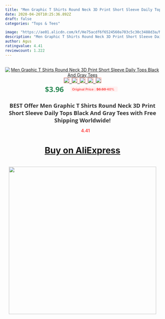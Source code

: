 ```yaml
---
title: "Men Graphic T Shirts Round Neck 3D Print Short Sleeve Daily Tops Black And Gray Tees"
date: 2020-04-26T10:25:36.892Z
draft: false
categories: "Tops & Tees"

image: "https://ae01.alicdn.com/kf/He75acdf6f6524560a703c5c30c3488d3a/Men-Graphic-T-Shirts-Round-Neck-3D-Print-Short-Sleeve-Daily-Tops-Black-And-Gray-Tees.jpg"
description: "Men Graphic T Shirts Round Neck 3D Print Short Sleeve Daily Tops Black And Gray Tees"
author: Agus
ratingvalue: 4.41
reviewcount: 1.222
---
```

<br>
<div style="text-align: center;">
<a href="https://s.click.aliexpress.com/e/_AFZ5bR" target="_blank" rel="nofollow noopener noreferrer"><img alt="Men Graphic T Shirts Round Neck 3D Print Short Sleeve Daily Tops Black And Gray Tees" class="magnifier-image" src="https://ae01.alicdn.com/kf/He75acdf6f6524560a703c5c30c3488d3a/Men-Graphic-T-Shirts-Round-Neck-3D-Print-Short-Sleeve-Daily-Tops-Black-And-Gray-Tees.jpg_640x640.jpg">
<br>
<img style="border:1px solid salmon" src="https://ae01.alicdn.com/kf/He75acdf6f6524560a703c5c30c3488d3a/Men-Graphic-T-Shirts-Round-Neck-3D-Print-Short-Sleeve-Daily-Tops-Black-And-Gray-Tees.jpg_120x120.jpg">&nbsp;&nbsp;<img style="border:1px solid salmon" src="https://ae01.alicdn.com/kf/Hca9710ef6b8d406c8543a689d60a13976/Men-Graphic-T-Shirts-Round-Neck-3D-Print-Short-Sleeve-Daily-Tops-Black-And-Gray-Tees.jpg_120x120.jpg">&nbsp;&nbsp;<img style="border:1px solid salmon" src="_120x120.jpg">&nbsp;&nbsp;<img style="border:1px solid salmon" src="_120x120.jpg">&nbsp;&nbsp;<img style="border:1px solid salmon" src="_120x120.jpg"></a></div><br0>
<div style="text-align: center;"><span style="background-color: white; border: 0px; box-sizing: border-box; color: seagreen; display: inline-block; font-family: &quot;open sans&quot; , &quot;arial&quot; , &quot;helvetica&quot; , sans-serif , &quot;heiti&quot;; font-size: 24px; font-stretch: inherit; font-weight: 700; line-height: inherit; margin: 0px 10px 0px 0px; padding: 0px; vertical-align: middle;">$3.96 </span>
<span style="background: rgb(255 , 241 , 241); border-radius: 3px; border: 0px; box-sizing: border-box; color: #ff4747; display: inline-block; font-family: inherit; font-size: 12px; font-stretch: inherit; font-style: inherit; font-variant: inherit; font-weight: 600; line-height: inherit; margin: 0px; padding: 2px 5px; transform: scale(0.9); vertical-align: middle;">Original Price : <b style="text-decoration: line-through;">$6.60 </b> 40%&nbsp;&nbsp;</span></div>
<h1 style="color: #333333; display: inline-block; font-family: &quot;open sans&quot; , &quot;arial&quot; , &quot;helvetica&quot; , sans-serif , &quot;heiti&quot;; font-size: 18px; font-stretch: inherit; font-weight: 700; text-align: center;">BEST Offer Men Graphic T Shirts Round Neck 3D Print Short Sleeve Daily Tops Black And Gray Tees with Free Shipping Worldwide!</h1>
<div style="color: #ff4747; text-align: center;">
<img src="https://4.bp.blogspot.com/-M0ZcTcb-5uY/XleCXlxnR4I/AAAAAAAAAEc/OrjgMkXV1oMQFaCRZj5HQwOCBcu3w1FegCPcBGAYYCw/s1600/star.png" style="height: 15px;">&nbsp;<b>4.41</b></div>
<div class="button_cont" align="center"><a class="buynow_a" href="https://s.click.aliexpress.com/e/_AFZ5bR" target="_blank" rel="nofollow noopener noreferrer"><H1>Buy on AliExpress</H1></a></div><br>
<div class="separator" style="clear: both; text-align: center;">
<img src="https://lh3.googleusercontent.com/-pTy5HemUv9M/XlePHvY0dAI/AAAAAAAAAE4/0nX5iRUoIWY8eMW9Dpxeirr157OZliDIgCLcBGAsYHQ/s1600/badge.gif" width="480">
</div>
